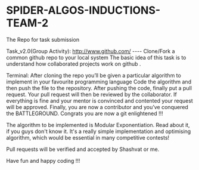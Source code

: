 # SPIDER-ALGOS-INDUCTIONS-TEAM-2
The Repo for task submission

Task_v2.0(Group Activity): http://www.github.com/ ---- Clone/Fork a common github repo to your local system The basic idea of this task is to understand how collaborated projects work on github .

Terminal: After cloning the repo you’ll be given a particular algorithm to implement in your favourite programming language Code the algorithm and then push the file to the repository. After pushing the code, finally put a pull request. Your pull request will then be reviewed by the collaborator. If everything is fine and your mentor is convinced and contented your request will be approved. Finally, you are now a contributor and you’ve conquered the BATTLEGROUND. Congrats you are now a git enlightened !!!

The algorithm to be implemented is Modular Exponentiation. Read about it, if you guys don't know it. It's a really simple implementation and optimising algorithm, which would be essential in many competitive contests!

Pull requests will be verified and accepted by Shashvat or me.

Have fun and happy coding !!!
